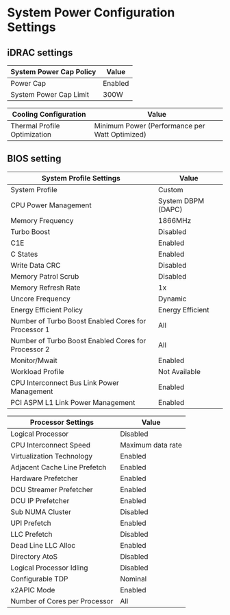 # System Power Configuration Settings

## iDRAC settings

| System Power Cap Policy |  Value  |
|-------------------------|---------|
| Power Cap               | Enabled |
| System Power Cap Limit  | 300W    |


|    Cooling Configuration     |                     Value                      |
|------------------------------|------------------------------------------------|
| Thermal Profile Optimization | Minimum Power (Performance per Watt Optimized) |


## BIOS setting

|               System Profile Settings               |       Value        |
|-----------------------------------------------------|--------------------|
| System Profile                                      | Custom             |
| CPU Power Management                                | System DBPM (DAPC) |
| Memory Frequency                                    | 1866MHz            |
| Turbo Boost                                         | Disabled           |
| C1E                                                 | Enabled            |
| C States                                            | Enabled            |
| Write Data CRC                                      | Disabled           |
| Memory Patrol Scrub                                 | Disabled           |
| Memory Refresh Rate                                 | 1x                 |
| Uncore Frequency                                    | Dynamic            |
| Energy Efficient Policy                             | Energy Efficient   |
| Number of Turbo Boost Enabled Cores for Processor 1 | All                |
| Number of Turbo Boost Enabled Cores for Processor 2 | All                |
| Monitor/Mwait                                       | Enabled            |
| Workload Profile                                    | Not Available      |
| CPU Interconnect Bus Link Power Management          | Enabled            |
| PCI ASPM L1 Link Power Management                   | Enabled            |


|      Processor Settings       |       Value       |
|-------------------------------|-------------------|
| Logical Processor             | Disabled          |
| CPU Interconnect Speed        | Maximum data rate |
| Virtualization Technology     | Enabled           |
| Adjacent Cache Line Prefetch  | Enabled           |
| Hardware Prefetcher           | Enabled           |
| DCU Streamer Prefetcher       | Enabled           |
| DCU IP Prefetcher             | Enabled           |
| Sub NUMA Cluster              | Disabled          |
| UPI Prefetch                  | Enabled           |
| LLC Prefetch                  | Disabled          |
| Dead Line LLC Alloc           | Enabled           |
| Directory AtoS                | Disabled          |
| Logical Processor Idling      | Disabled          |
| Configurable TDP              | Nominal           |
| x2APIC Mode                   | Enabled           |
| Number of Cores per Processor | All               |



